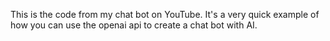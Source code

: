 This is the code from my chat bot on YouTube. It's a very quick example of how you can use the openai api to create a chat bot with AI.
